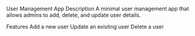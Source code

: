 User Management App
Description
A minimal user management app that allows admins to add, delete, and update user details.

Features
Add a new user
Update an existing user
Delete a user
